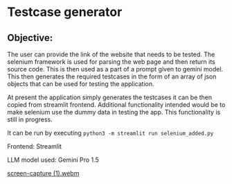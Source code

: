 # Testcase generator
## Objective:
The user can provide the link of the website that needs to be tested. The selenium framework is used for parsing the web page and then return its source code. This is then used as a part of a prompt given to gemini model. This then generates the required testcases in the form of an array of json objects that can be used for testing the application. 

At present the application simply generates the testcases it can be then copied from streamlit frontend. Additional functionality intended would be to make selenium use the dummy data in testing the app. This functionality is still in progress.

It can be run by executing 
```python3 -m streamlit run selenium_added.py```

Frontend: Streamlit

LLM model used: Gemini Pro 1.5
 
[screen-capture (1).webm](https://github.com/IAMSUPERBOY/SAT_HACK_SELENIUM/assets/117973059/b992ff6a-2b1e-4c90-8e50-61fe6834b00c)

